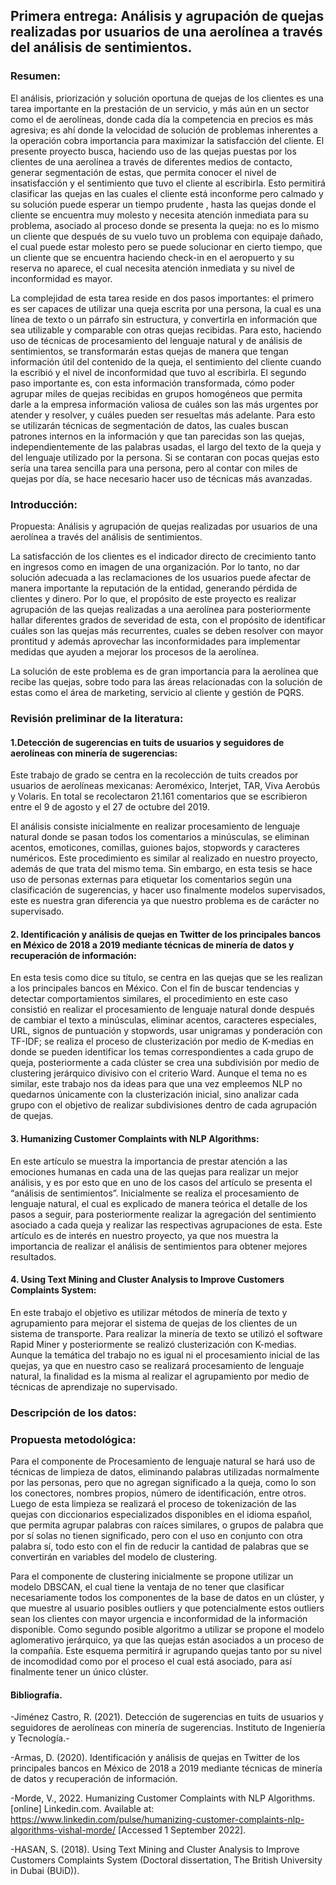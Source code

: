 ## Primera entrega: Análisis y agrupación de quejas realizadas por usuarios de una aerolínea a través del análisis de sentimientos.

### Resumen:

El análisis, priorización y solución oportuna de quejas de los clientes es una tarea importante en la prestación de un servicio, y más aún en un sector como el de aerolíneas, donde cada día la competencia en precios es más agresiva; es ahí donde la velocidad de solución de problemas inherentes a la operación cobra importancia para maximizar la satisfacción del cliente. El presente proyecto busca, haciendo uso de las quejas puestas por los clientes de una aerolínea a través de diferentes medios de contacto, generar segmentación de estas, que permita conocer el nivel de insatisfacción y el sentimiento que tuvo el cliente al escribirla. Esto permitirá clasificar las quejas en las cuales el cliente está inconforme pero calmado y su solución puede esperar un tiempo prudente , hasta las quejas donde el cliente se encuentra muy molesto y necesita atención inmediata para su problema, asociado al proceso donde se presenta la queja: no es lo mismo un cliente que después de su vuelo tuvo un problema con equipaje dañado, el cual puede estar molesto pero se puede solucionar en cierto tiempo, que un cliente que se encuentra haciendo check-in en el aeropuerto y su reserva no aparece, el cual necesita atención inmediata y su nivel de inconformidad es mayor. 

La complejidad de esta tarea reside en dos pasos importantes: el primero es ser capaces de utilizar una queja escrita por una persona, la cual es una línea de texto o un párrafo sin estructura, y convertirla en información que sea utilizable y comparable con otras quejas recibidas. Para esto, haciendo uso de técnicas de procesamiento del lenguaje natural y de análisis de sentimientos, se transformarán estas quejas de manera que tengan información útil del contenido de la queja, el sentimiento del cliente cuando la escribió y el nivel de inconformidad que tuvo al escribirla. El segundo paso importante es, con esta información transformada, cómo poder agrupar miles de quejas recibidas en grupos homogéneos que permita darle a la empresa información valiosa de cuáles son las más urgentes por atender y resolver, y cuáles pueden ser resueltas más adelante. Para esto se utilizarán técnicas de segmentación de datos, las cuales buscan patrones internos en la información y que tan parecidas son las quejas, independientemente de las palabras usadas, el largo del texto de la queja y del lenguaje utilizado por la persona. Si se contaran con pocas quejas esto sería una tarea sencilla para una persona, pero al contar con miles de quejas por día, se hace necesario hacer uso de técnicas más avanzadas. 

### Introducción:

Propuesta: Análisis y agrupación de quejas realizadas por usuarios de una aerolínea a través del análisis de sentimientos. 

La satisfacción de los clientes es el indicador directo de crecimiento tanto en ingresos como en imagen de una organización. Por lo tanto, no dar solución adecuada a las reclamaciones de los usuarios puede afectar de manera importante la reputación de la entidad, generando pérdida de clientes y dinero. Por lo que, el propósito de este proyecto es realizar agrupación de las quejas realizadas a una aerolínea para posteriormente hallar diferentes grados de severidad de esta, con el propósito de identificar cuáles son las quejas más recurrentes, cuales se deben resolver con mayor prontitud y además aprovechar las inconformidades para implementar medidas que ayuden a mejorar los procesos de la aerolínea. 

La solución de este problema es de gran importancia para la aerolínea que recibe las quejas, sobre todo para las áreas relacionadas con la solución de estas como el área de marketing, servicio al cliente y gestión de PQRS. 

### Revisión preliminar de la literatura:

#### 1.Detección de sugerencias en tuits de usuarios y seguidores de aerolíneas con minería de sugerencias: 

Este trabajo de grado se centra en la recolección de tuits creados por usuarios de aerolíneas mexicanas: Aeroméxico, Interjet, TAR, Viva Aerobús y Volaris. En total se recolectaron 21.161 comentarios que se escribieron entre el 9 de agosto y el 27 de octubre del 2019. 

El análisis consiste inicialmente en realizar procesamiento de lenguaje natural donde se pasan todos los comentarios a minúsculas, se eliminan acentos, emoticones, comillas, guiones bajos, stopwords y caracteres numéricos. Este procedimiento es similar al realizado en nuestro proyecto, además de que trata del mismo tema. Sin embargo, en esta tesis se hace uso de personas externas para etiquetar los comentarios según una clasificación de sugerencias, y hacer uso finalmente modelos supervisados, este es nuestra gran diferencia ya que nuestro problema es de carácter no supervisado. 

#### 2. Identificación y análisis de quejas en Twitter de los principales bancos en México de 2018 a 2019 mediante técnicas de minería de datos y recuperación de información: 

En esta tesis como dice su título, se centra en las quejas que se les realizan a los principales bancos en México. Con el fin de buscar tendencias y detectar comportamientos similares, el procedimiento en este caso consistió en realizar el procesamiento de lenguaje natural donde después de cambiar el texto a minúsculas, eliminar acentos, caracteres especiales, URL, signos de puntuación y stopwords, usar unigramas y ponderación con TF-IDF; se realiza el proceso de clusterización por medio de K-medias en donde se pueden identificar los temas correspondientes a cada grupo de queja, posteriormente a cada clúster se crea una subdivisión por medio de clustering jerárquico divisivo con el criterio Ward. Aunque el tema no es similar, este trabajo nos da ideas para que una vez empleemos NLP no quedarnos únicamente con la clusterización inicial, sino analizar cada grupo con el objetivo de realizar subdivisiones dentro de cada agrupación de quejas. 

#### 3. Humanizing Customer Complaints with NLP Algorithms: 

En este artículo se muestra la importancia de prestar atención a las emociones humanas en cada una de las quejas para realizar un mejor análisis, y es por esto que en uno de los casos del artículo se presenta el “análisis de sentimientos”. Inicialmente se realiza el procesamiento de lenguaje natural, el cual es explicado de manera teórica el detalle de los pasos a seguir, para posteriormente realizar la agregación del sentimiento asociado a cada queja y realizar las respectivas agrupaciones de esta. Este artículo es de interés en nuestro proyecto, ya que nos muestra la importancia de realizar el análisis de sentimientos para obtener mejores resultados. 

#### 4. Using Text Mining and Cluster Analysis to Improve Customers Complaints System: 

En este trabajo el objetivo es utilizar métodos de minería de texto y agrupamiento para mejorar el sistema de quejas de los clientes de un sistema de transporte. Para realizar la minería de texto se utilizó el software Rapid Miner y posteriormente se realizó clusterización con K-medias. Aunque la temática del trabajo no es igual ni el procesamiento inicial de las quejas, ya que en nuestro caso se realizará procesamiento de lenguaje natural, la finalidad es la misma al realizar el agrupamiento por medio de técnicas de aprendizaje no supervisado. 

### Descripción de los datos:




### Propuesta metodológica:

Para el componente de Procesamiento de lenguaje natural se hará uso de técnicas de limpieza de datos, eliminando palabras utilizadas normalmente por las personas, pero que no agregan significado a la queja, como lo son los conectores, nombres propios, número de identificación, entre otros. Luego de esta limpieza se realizará el proceso de tokenización de las quejas con diccionarios especializados disponibles en el idioma español, que permita agrupar palabras con raíces similares, o grupos de palabra que por sí solas no tienen significado, pero con el uso en conjunto con otra palabra sí, todo esto con el fin de reducir la cantidad de palabras que se convertirán en variables del modelo de clustering. 

Para el componente de clustering inicialmente se propone utilizar un modelo DBSCAN, el cual tiene la ventaja de no tener que clasificar necesariamente todos los componentes de la base de datos en un clúster, y que muestre al usuario posibles outliers y que potencialmente estos outliers sean los clientes con mayor urgencia e inconformidad de la información disponible. Como segundo posible algoritmo a utilizar se propone el modelo aglomerativo jerárquico, ya que las quejas están asociados a un proceso de la compañía. Este esquema permitirá ir agrupando quejas tanto por su nivel de incomodidad como por el proceso el cual está asociado, para así finalmente tener un único clúster.

#### Bibliografía. 

-Jiménez Castro, R. (2021). Detección de sugerencias en tuits de usuarios y seguidores de aerolíneas con minería de sugerencias. Instituto de Ingeniería y Tecnología.- 

-Armas, D. (2020). Identificación y análisis de quejas en Twitter de los principales bancos en México de 2018 a 2019 mediante técnicas de minería de datos y recuperación de información.  

-Morde, V., 2022. Humanizing Customer Complaints with NLP Algorithms. [online] Linkedin.com. Available at: <https://www.linkedin.com/pulse/humanizing-customer-complaints-nlp-algorithms-vishal-morde/> [Accessed 1 September 2022].  

-HASAN, S. (2018). Using Text Mining and Cluster Analysis to Improve Customers Complaints System (Doctoral dissertation, The British University in Dubai (BUiD)). 
 

